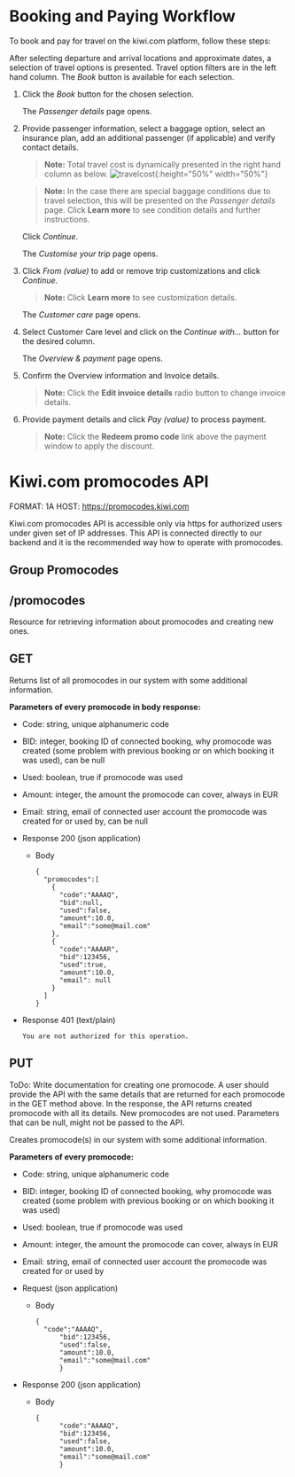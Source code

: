 # Booking and Paying Workflow

To book and pay for travel on the kiwi.com platform, follow these steps:

After selecting departure and arrival locations and approximate dates, a selection of travel options is presented. Travel option filters are in the left hand column. The *Book* button is available for each selection.

1. Click the *Book* button for the chosen selection.

   The *Passenger details* page opens. 

2. Provide passenger information, select a baggage option, select an insurance plan, add an additional passenger (if applicable) and verify contact details.

   > **Note:** Total travel cost is dynamically presented in the right hand column as below. ![travelcost](\stuff\assets\images\travelcost.png){:height="50%" width="50%"} 

   > **Note:** In the case there are special baggage conditions due to travel selection, this will be presented on the *Passenger details* page. Click **Learn more** to see condition details and further instructions.

   Click *Continue*.

   The *Customise your trip* page opens.

3. Click *From (value)* to add or remove trip customizations and click *Continue*.

   > **Note:** Click **Learn more** to see customization details.

   The *Customer care* page opens.

4. Select Customer Care level and click on the *Continue with...* button for the desired column.

   The *Overview & payment* page opens.

5. Confirm the Overview information and Invoice details.

   > **Note:** Click the **Edit invoice details** radio button to change invoice details.

6. Provide payment details and click *Pay (value)* to process payment.

   > **Note:** Click the **Redeem promo code** link above the payment window to apply the discount.

   



# Kiwi.com promocodes API

FORMAT: 1A
HOST: https://promocodes.kiwi.com

Kiwi.com promocodes API is accessible only via https for authorized users under given set of IP addresses. This API is connected directly to our backend and it is the recommended  way how to operate with promocodes.

## Group Promocodes

## /promocodes

Resource for retrieving information about promocodes and creating new ones.

## GET

Returns list of all promocodes in our system with some additional information.

**Parameters of every promocode in body response:**

- Code: string, unique alphanumeric code
- BID: integer, booking ID of connected booking, why promocode was created (some problem with previous booking or on which booking it was used), can be null
- Used: boolean, true if promocode was used
- Amount: integer, the amount the promocode can cover, always in EUR
- Email: string, email of connected user account the promocode was created for or used by, can be null

- Response 200 (json application)

  - Body

    ```
    {
      "promocodes":[
        {
          "code":"AAAAQ",
          "bid":null,
          "used":false,
          "amount":10.0,
          "email":"some@mail.com"
        },
        {
          "code":"AAAAR",
          "bid":123456,
          "used":true,
          "amount":10.0,
          "email": null
        }
      ]
    }
    ```

- Response 401 (text/plain)

  ```
  You are not authorized for this operation.
  ```

## PUT

ToDo: Write documentation for creating one promocode. A user should provide the API with the same details that are returned for each promocode in the GET method above.
In the response, the API returns created promocode with all its details. New promocodes are not used. Parameters that can be null, might not be passed to the API.

Creates promocode(s) in our system with some additional information.

**Parameters of every promocode:**

- Code: string, unique alphanumeric code
- BID: integer, booking ID of connected booking, why promocode was created (some problem with previous booking or on which booking it was used)
- Used: boolean, true if promocode was used
- Amount: integer, the amount the promocode can cover, always in EUR
- Email: string, email of connected user account the promocode was created for or used by

- Request (json application)

  - Body

    ```
    {
      "code":"AAAAQ",
          "bid":123456,
          "used":false,
          "amount":10.0,
          "email":"some@mail.com"
          }
    ```

- Response 200 (json application)

  - Body

    ```
    {
          "code":"AAAAQ",
          "bid":123456,
          "used":false,
          "amount":10.0,
          "email":"some@mail.com"
          }
    ```